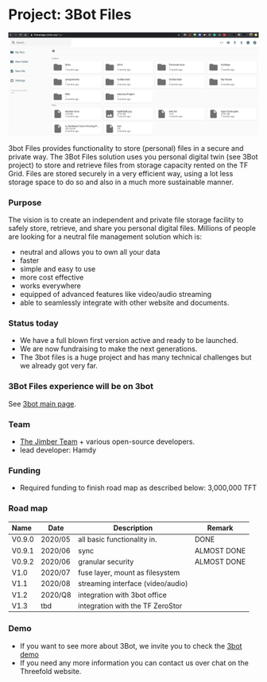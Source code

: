 # Project: 3Bot Files

![](./img/file_manager.png)

3bot Files provides functionality to store (personal) files in a secure and private way. The 3Bot Files solution uses you personal digital twin (see 3Bot project) to store and retrieve files from storage capacity rented on the TF Grid. Files are stored securely in a very efficient way, using a lot less storage space to do so and also in a much more sustainable manner.

### Purpose

The vision is to create an independent and private file storage facility to safely store, retrieve, and share you personal digital files. Millions of people are looking for a neutral file management solution which is: 
- neutral and allows you to own all your data
- faster
- simple and easy to use
- more cost effective
- works everywhere 
- equipped of advanced features like video/audio streaming
- able to seamlessly integrate with other website and documents.

### Status today

- We have a full blown first version active and ready to be launched.
- We are now fundraising to make the next generations.
- The 3bot files is a huge project and has many technical challenges but we already got very far. 

### 3Bot Files experience will be on 3bot
See [3bot main page](3botproj).

### Team

- [The Jimber Team](https://www.jimber.org/securityBroker.html) + various open-source developers.
- lead developer: Hamdy

### Funding

- Required funding to finish road map as described below: 3,000,000 TFT

### Road map

| Name         | Date   | Description | Remark |
|:-------------|--------|-------------|-----------------|
| V0.9.0 |  2020/05 | all basic functionality in. | DONE |
| V0.9.1 |  2020/06 | sync | ALMOST DONE |
| V0.9.2 |  2020/06 | granular security | ALMOST DONE |
| V1.0 |  2020/07 | fuse layer, mount as filesystem |  |
| V1.1 |  2020/08 | streaming interface (video/audio) |  |
| V1.2 |  2020/Q8 | integration with 3bot office |  |
| V1.3 |  tbd | integration with the TF ZeroStor |  |

### Demo

- If you want to see more about 3Bot, we invite you to check the [3bot demo](3botdemo.md)
- If you need any more information you can contact us over chat on the Threefold website.
